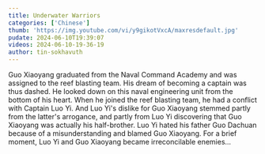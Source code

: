 ```yaml
---
title: Underwater Warriors
categories: ['Chinese']
thumb: 'https://img.youtube.com/vi/y9gikotVxcA/maxresdefault.jpg'
pudate: 2024-06-10T19:39:07
videos: 2024-06-10-19-36-19
author: tin-sokhavuth
---
```

Guo Xiaoyang graduated from the Naval Command Academy and was assigned to the reef blasting team. His dream of becoming a captain was thus dashed. He looked down on this naval engineering unit from the bottom of his heart. When he joined the reef blasting team, he had a conflict with Captain Luo Yi. And Luo Yi's dislike for Guo Xiaoyang stemmed partly from the latter's arrogance, and partly from Luo Yi discovering that Guo Xiaoyang was actually his half-brother. Luo Yi hated his father Guo Dachuan because of a misunderstanding and blamed Guo Xiaoyang. For a brief moment, Luo Yi and Guo Xiaoyang became irreconcilable enemies...